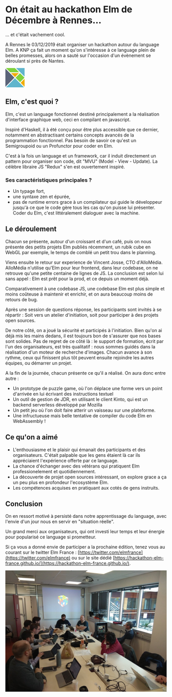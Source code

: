 
# On était au hackathon Elm de Décembre à Rennes... #
... et c'était vachement cool.

A Rennes le 03/12/2019 était organiser un hackathon autour du language Elm.
A KNP ça fait un moment qu'on s'intéresse à ce language plein de belles promesses, alors on a sauté sur l'occasion d'un évènement se déroulant si près de Nantes.

![Alt](/small-elm-logo.png "Logo Elm")

## Elm, c'est quoi ? ##
Elm, c'est un language fonctionnel destiné principalement a la réalisation d'interface graphique web, ceci en compilant en javascript.

Inspiré d'Haskell, il à été conçu pour être plus accessible que ce dernier, notamment en abstractisant certains concepts avancés de la programmation fonctionnel. Pas besoin de savoir ce qu'est un Semigroupoid ou un Profunctor pour coder en Elm.

C'est à la fois un language et un framework, car il induit directement un pattern pour organiser son code, dit "MVU" (Model - View - Update). La célèbre libraire JS "Redux" s'en est ouvertement inspiré.

### Ses caractéristiques principales ? ###
- Un typage fort,
- une syntaxe zen et épurée,
- pas de runtime errors grace à un compilateur qui guide le développeur jusqu'à ce que le code gère tous les cas qu'on puisse lui présenter. Coder du Elm, c'est littéralement dialoguer avec la machine.

## Le déroulement  ##
Chacun se présente, autour d'un croissant et d'un café, puis on nous présente des petits projets Elm publiés récemment, un rubik cube en WebGL par exemple, le temps de comblé un petit trou dans le planning.

Viens ensuite le retour sur experience de Vincent Josse, CTO d'AlloMédia. AlloMédia n'utilise qu'Elm pour leur frontend, dans leur codebase, on ne retrouve qu'une petite centaine de lignes de JS. La conclusion est selon lui sans appel :  Elm est prêt pour la prod, et ce depuis un moment déjà.

Comparativement à une codebase JS, une codebase Elm est plus simple et moins coûteuse à maintenir et enrichir, et on aura beaucoup moins de retours de bug.

Après une session de questions réponse, les participants sont invités à se répartir : Soit vers un atelier d'initiation, soit pour participer à des projets open sources.

De notre côté, on a joué la sécurité et participés à l'initiation. Bien qu'on ai déjà mis les mains dedans, il est toujours bon de s'assurer que nos bases sont solides. Pas de regret de ce côté là : le support de formation, écrit par l'un des organisateurs, est très qualitatif : nous sommes guidés dans la réalisation d'un moteur de recherche d'images. Chacun avance à son rythme, ceux qui finissent plus tôt peuvent ensuite rejoindre les autres équipes, ou démarrer un projet.

A la fin de la journée, chacun présente ce qu'il a réalisé. On aura donc entre autre :
- Un prototype de puzzle game, où l'on déplace une forme vers un point d'arrivée en lui écrivant des instructions textuel
- Un outil de gestion de JDR, en utilisant le client Kinto, qui est un backend serverless développé par Mozilla
- Un petit jeu où l'on doit faire atterir un vaisseau sur une plateforme.
- Une infructueuse mais belle tentative de compiler du code Elm en WebAssembly !

##   Ce qu'on a aimé ##
- L'enthousiasme et le plaisir qui émanait des participants et des organisateurs. C'était palpable que les gens étaient là car ils appréciaient l'expérience offerte par ce language.
- La chance d'échanger avec des vétérans qui pratiquent Elm professionelement et quotidiennement.
- La découverte de projet open sources intéressant, on explore grace a ça un peu plus en profondeur l'ecosystème Elm.
- Les compétences acquises en pratiquant aux cotés de gens instruits.

## Conclusion ##
On en ressort motivé à persisté dans notre apprentissage du language, avec l'envie d'un jour nous en servir en "situation réelle".

Un grand merci aux organisateurs, qui ont investi leur temps et leur énergie pour popularisé ce language si prometteur.

Si ça vous a donné envie de participer a la prochaine édition, tenez vous au courant sur le twitter Elm France : [https://twitter.com/elmfrance](https://twitter.com/elmfrance) ou sur le site dédié [https://hackathon-elm-france.github.io/](https://hackathon-elm-france.github.io/).

![Alt](/rubikcube.jpeg "Présentation d'un Rubik cube WebGL codé avec Elm, le matin.")
